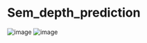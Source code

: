 # Sem_depth_prediction
![image](https://github.com/user-attachments/assets/2639d61c-29c2-4f34-a99c-097e478f8196)
![image](https://github.com/user-attachments/assets/f84599e9-094b-47fc-bc98-5f71ed9661e6)
